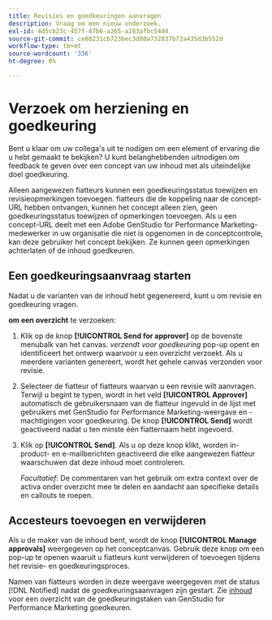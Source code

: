 ```yaml
---
title: Revisies en goedkeuringen aanvragen
description: Vraag om een nieuw onderzoek.
exl-id: 4d5cb23c-457f-47b6-a265-a283afbc54d4
source-git-commit: ce08231cb723bec3d80a732837b72a435d3b552d
workflow-type: tm+mt
source-wordcount: '336'
ht-degree: 0%

---
```


# Verzoek om herziening en goedkeuring

Bent u klaar om uw collega&#39;s uit te nodigen om een element of ervaring die u hebt gemaakt te bekijken? U kunt belanghebbenden uitnodigen om feedback te geven over een concept van uw inhoud met als uiteindelijke doel goedkeuring.

Alleen aangewezen fiatteurs kunnen een goedkeuringsstatus toewijzen en revisieopmerkingen toevoegen. fiatteurs die de koppeling naar de concept-URL hebben ontvangen, kunnen het concept alleen zien, geen goedkeuringsstatus toewijzen of opmerkingen toevoegen. Als u een concept-URL deelt met een Adobe GenStudio for Performance Marketing-medewerker in uw organisatie die niet is opgenomen in de conceptcontrole, kan deze gebruiker het concept bekijken. Ze kunnen geen opmerkingen achterlaten of de inhoud goedkeuren.

## Een goedkeuringsaanvraag starten

Nadat u de varianten van de inhoud hebt gegenereerd, kunt u om revisie en goedkeuring vragen.

**om een overzicht** te verzoeken:

1. Klik op de knop **[!UICONTROL Send for approver]** op de bovenste menubalk van het canvas. _verzendt voor goedkeuring_ pop-up opent en identificeert het ontwerp waarvoor u een overzicht verzoekt. Als u meerdere varianten genereert, wordt het gehele canvas verzonden voor revisie.

1. Selecteer de fiatteur of fiatteurs waarvan u een revisie wilt aanvragen. Terwijl u begint te typen, wordt in het veld **[!UICONTROL Approver]** automatisch de gebruikersnaam van de fiatteur ingevuld in de lijst met gebruikers met GenStudio for Performance Marketing-weergave en -machtigingen voor goedkeuring. De knop **[!UICONTROL Send]** wordt geactiveerd nadat u ten minste één fiatternaam hebt ingevoerd.

1. Klik op **[!UICONTROL Send]**. Als u op deze knop klikt, worden in-product- en e-mailberichten geactiveerd die elke aangewezen fiatteur waarschuwen dat deze inhoud moet controleren.

   _Facultatief_: De commentaren van het gebruik om extra context over de activa onder overzicht mee te delen en aandacht aan specifieke details en callouts te roepen.

## Accesteurs toevoegen en verwijderen

Als u de maker van de inhoud bent, wordt de knop **[!UICONTROL Manage approvals]** weergegeven op het conceptcanvas. Gebruik deze knop om een pop-up te openen waaruit u fiatteurs kunt verwijderen of toevoegen tijdens het revisie- en goedkeuringsproces.

Namen van fiatteurs worden in deze weergave weergegeven met de status [!DNL Notified] nadat de goedkeuringsaanvragen zijn gestart. Zie [ inhoud ](./approve-content.md) voor een overzicht van de goedkeuringstaken van GenStudio for Performance Marketing goedkeuren.
